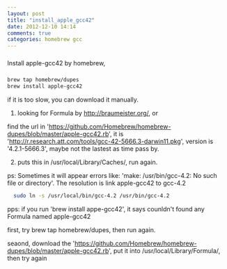 ```yaml
---
layout: post
title: "install_apple_gcc42"
date: 2012-12-10 14:14
comments: true
categories: homebrew gcc
---
```


###
Install apple-gcc42 by homebrew,
###

####
```bash
brew tap homebrew/dupes
brew install apple-gcc42
```

if it is too slow, you can download it manually.

1. looking for Formula by http://braumeister.org/, or 

  find the url in 'https://github.com/Homebrew/homebrew-dupes/blob/master/apple-gcc42.rb',
  it is 'http://r.research.att.com/tools/gcc-42-5666.3-darwin11.pkg',
  version is '4.2.1-5666.3', maybe not the lastest as time pass by.

2. puts this in /usr/local/Library/Caches/, run again.

ps:
  Sometimes it will appear errors like: 'make: /usr/bin/gcc-4.2: No such file or directory'.
  The resolution is link apple-gcc42 to gcc-4.2

```bash
  sudo ln -s /usr/local/bin/gcc-4.2 /usr/bin/gcc-4.2
```

pps:
if you run 'brew install appe-gcc42', it says counldn't found any Formula named apple-gcc42

first, try brew tap homebrew/dupes, then run again.

seaond, download the 'https://github.com/Homebrew/homebrew-dupes/blob/master/apple-gcc42.rb', put it into
/usr/local/Library/Formula/, then try again
####

